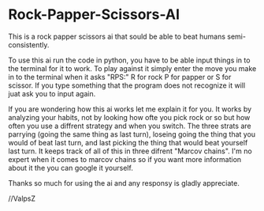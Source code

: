 # Rock-Papper-Scissors-AI
This is a rock papper scissors ai that sould be able to beat humans semi-consistently.

To use this ai run the code in python, you have to be able input things in to the terminal for it to work.
To play against it simply enter the move you make in to the terminal when it asks "RPS:" R for rock P for papper or S for scissor.
If you type something that the program does not recognize it will juat ask you to input again.

If you are wondering how this ai works let me explain it for you. It works by analyzing your habits, not by looking how ofte you pick rock or so but how often you use a diffrent strategy and when you switch.
The three strats are parrying (going the same thing as last turn), loseing going the thing that you would of beat last turn, and last picking the thing that would beat yourself last turn.
It keeps track of all of this in three difrent "Marcov chains". I'm no expert when it comes to marcov chains so if you want more information about it the you can google it yourself.

Thanks so much for using the ai and any responsy is gladly appreciate.

//ValpsZ
